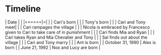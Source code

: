 # Timeline

| Date | |
|======|=|
| | Cari's born |
| | Tony's born |
| | Cari and Tony meet|
| | Cari rampages the village |
| | Nicola is embraced by Francesco given to Cari to take care of in punishment |
| | Cari finds Mia and Ryan |
| | Cari takes Ryan and Mia Chevalier and Tony |
| | Sal finds out about the village |
| | Cari and Tony marry |
| | Ant is born | 
| October 31, 1990 | Alex is born |
| June 21, 1992 | Nox and Lucy are born |
